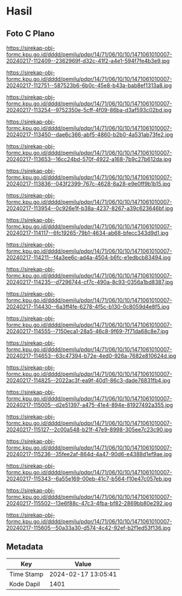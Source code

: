 # Hasil

## Foto C Plano

https://sirekap-obj-formc.kpu.go.id/dddd/pemilu/pdpr/14/71/06/10/10/1471061010007-20240217-112409--2362969f-d32c-41f2-a4e1-594f7fe4b3e9.jpg

https://sirekap-obj-formc.kpu.go.id/dddd/pemilu/pdpr/14/71/06/10/10/1471061010007-20240217-112751--587523b6-6b0c-45e8-b43a-bab8ef1313a8.jpg

https://sirekap-obj-formc.kpu.go.id/dddd/pemilu/pdpr/14/71/06/10/10/1471061010007-20240217-113254--9752350e-5cff-4f09-86ba-d3af593c02bd.jpg

https://sirekap-obj-formc.kpu.go.id/dddd/pemilu/pdpr/14/71/06/10/10/1471061010007-20240217-113450--dae6c366-abf5-4860-b2b0-4a531ab73fe2.jpg

https://sirekap-obj-formc.kpu.go.id/dddd/pemilu/pdpr/14/71/06/10/10/1471061010007-20240217-113653--16cc24bd-570f-4922-a168-7b9c27b612da.jpg

https://sirekap-obj-formc.kpu.go.id/dddd/pemilu/pdpr/14/71/06/10/10/1471061010007-20240217-113836--043f2399-767c-4628-8a28-e9e0ff9b1b15.jpg

https://sirekap-obj-formc.kpu.go.id/dddd/pemilu/pdpr/14/71/06/10/10/1471061010007-20240217-113954--0c926e1f-b38a-4237-8267-a39c623646bf.jpg

https://sirekap-obj-formc.kpu.go.id/dddd/pemilu/pdpr/14/71/06/10/10/1471061010007-20240217-114117--6fc19265-79b1-4634-ab68-bfecc343d9d1.jpg

https://sirekap-obj-formc.kpu.go.id/dddd/pemilu/pdpr/14/71/06/10/10/1471061010007-20240217-114211--f4a3ee6c-ad4a-4504-b6fc-e1edbcb83494.jpg

https://sirekap-obj-formc.kpu.go.id/dddd/pemilu/pdpr/14/71/06/10/10/1471061010007-20240217-114235--d7296744-cf7c-490a-8c93-0356a1bd8387.jpg

https://sirekap-obj-formc.kpu.go.id/dddd/pemilu/pdpr/14/71/06/10/10/1471061010007-20240217-114430--6a3ff4fe-6278-4f5c-b130-0c8059d4e8f5.jpg

https://sirekap-obj-formc.kpu.go.id/dddd/pemilu/pdpr/14/71/06/10/10/1471061010007-20240217-114555--7150eca1-28a5-46c8-9f69-7f71da68c8e7.jpg

https://sirekap-obj-formc.kpu.go.id/dddd/pemilu/pdpr/14/71/06/10/10/1471061010007-20240217-114653--63c47394-b72e-4ed0-926a-7682e810624d.jpg

https://sirekap-obj-formc.kpu.go.id/dddd/pemilu/pdpr/14/71/06/10/10/1471061010007-20240217-114825--2022ac3f-ea9f-40d1-86c3-dade76831fb4.jpg

https://sirekap-obj-formc.kpu.go.id/dddd/pemilu/pdpr/14/71/06/10/10/1471061010007-20240217-115005--d2e51397-a475-41e4-894e-81927492a355.jpg

https://sirekap-obj-formc.kpu.go.id/dddd/pemilu/pdpr/14/71/06/10/10/1471061010007-20240217-115127--2c00a548-b21f-47e9-8998-305ee7c23c90.jpg

https://sirekap-obj-formc.kpu.go.id/dddd/pemilu/pdpr/14/71/06/10/10/1471061010007-20240217-115236--35fee2af-864d-4a47-90d6-e4388d1ef9ae.jpg

https://sirekap-obj-formc.kpu.go.id/dddd/pemilu/pdpr/14/71/06/10/10/1471061010007-20240217-115343--6a55e169-00eb-41c7-b564-f10e47c057eb.jpg

https://sirekap-obj-formc.kpu.go.id/dddd/pemilu/pdpr/14/71/06/10/10/1471061010007-20240217-115502--13e6f88c-47c3-4fba-bf82-2869bb80e292.jpg

https://sirekap-obj-formc.kpu.go.id/dddd/pemilu/pdpr/14/71/06/10/10/1471061010007-20240217-115605--50a33a30-d574-4c42-92ef-b2f1ed53f136.jpg


## Metadata

| Key        | Value               |
| ---------- | ------------------- |
| Time Stamp | 2024-02-17 13:05:41 |
| Kode Dapil | 1401                |



